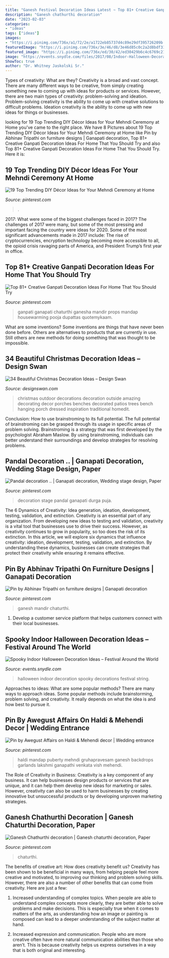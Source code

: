```yaml
---
title: "Ganesh Festival Decoration Ideas Latest ~ Top 81+ Creative Ganpati Decoration Ideas For Home That You Should Try"
description: "Ganesh chathurthi decoration"
date: "2023-02-03"
categories:
- "ideas"
tags: ["ideas"]
images:
- "https://i.pinimg.com/736x/a1/72/2e/a1722eb85737d4c89e29df395726209b.jpg"
featuredImage: "https://i.pinimg.com/736x/3e/46/d8/3e46d85c0c2a2d8bdf3186c13c6b1751.jpg"
featured_image: "https://i.pinimg.com/736x/ed/30/42/ed30429b6c4c6769c21a7186692da813.jpg"
image: "https://events.snydle.com/files/2017/08/Indoor-Halloween-Decoration-Ideas-6.jpg"
ShowToc: true
author: "Dr. Whitney Jaskolski Sr."
---
```



Types of creativity: What are they?
Creativity is a broad and vast concept. There are many different ways to be creative, from simply creating something new to coming up with ideas for products or services. However, there are two main types of creativity: problem-solving and ideation. Problem-solving creativity is the ability to come up with creative solutions to difficult problems. Ideation creativity is the ability to come up with new ideas for things or businesses.

	

		
looking for 19 Top Trending DIY Décor Ideas for Your Mehndi Ceremony at Home you've came to the right place. We have 8 Pictures about 19 Top Trending DIY Décor Ideas for Your Mehndi Ceremony at Home like Pin by Abhinav Tripathi on furniture designs | Ganapati decoration, Top 81+ Creative Ganpati Decoration Ideas For Home That You Should Try and also Top 81+ Creative Ganpati Decoration Ideas For Home That You Should Try. Here it is:
		
    
## 19 Top Trending DIY Décor Ideas For Your Mehndi Ceremony At Home

<img loading=lazy src="https://i.pinimg.com/736x/ed/30/42/ed30429b6c4c6769c21a7186692da813.jpg" onerror="this.onerror=null;this.src='https://tse4.mm.bing.net/th?id=OIP.7F9M_aC-y2x2rd4WGcnNxgHaLH&amp;pid=15.1';" alt="19 Top Trending DIY Décor Ideas for Your Mehndi Ceremony at Home">

_Source: pinterest.com_

>. 

	

2017: What were some of the biggest challenges faced in 2017?
The challenges of 2017 were many, but some of the most pressing and important facing the country were ideas for 2020. Some of the most significant advancements made in 2017 include: The rise of cryptocurrencies, encryption technology becoming more accessible to all, the opioid crisis ravaging parts of America, and President Trump’s first year in office.

    
## Top 81+ Creative Ganpati Decoration Ideas For Home That You Should Try

<img loading=lazy src="https://i.pinimg.com/736x/56/a0/16/56a016a2bcd10000e43ecbd32150ecd1.jpg" onerror="this.onerror=null;this.src='https://tse4.mm.bing.net/th?id=OIP.FK54irNqjOeZen1ql9BB-QHaJ4&amp;pid=15.1';" alt="Top 81+ Creative Ganpati Decoration Ideas For Home That You Should Try">

_Source: pinterest.com_

>ganpati ganapati chaturthi ganesha mandir props mandap housewarming pooja dupattas quotemykaam. 

	

What are some inventions?
Some inventions are things that have never been done before. Others are alternatives to products that are currently in use. Still others are new methods for doing something that was thought to be impossible.

    
## 34 Beautiful Christmas Decoration Ideas – Design Swan

<img loading=lazy src="http://img.designswan.com/2011/12/xmasDeco/23.jpg" onerror="this.onerror=null;this.src='https://tse2.mm.bing.net/th?id=OIP.fMgboFb4kfIRsy5WZqm1bQHaLH&amp;pid=15.1';" alt="34 Beautiful Christmas Decoration Ideas – Design Swan">

_Source: designswan.com_

>christmas outdoor decorations decoration outside amazing decorating decor porches benches decorated patios trees bench hanging porch dressed inspiration traditional homedit. 

	

Conclusion: How to use brainstroming to its full potential.
The full potential of brainstroming can be grasped through its usage in specific areas of problem solving. Brainstroming is a strategy that was first developed by the psychologist Abraham Maslow. By using brainstroming, individuals can better understand their surroundings and develop strategies for resolving problems.

    
## Pandal Decoration .. | Ganapati Decoration, Wedding Stage Design, Paper

<img loading=lazy src="https://i.pinimg.com/736x/a0/3f/97/a03f97b92afed3fe447a1deb5428665c.jpg" onerror="this.onerror=null;this.src='https://tse1.mm.bing.net/th?id=OIP.F6uxmdSXnIgc696tbN5mCAHaJ3&amp;pid=15.1';" alt="Pandal decoration .. | Ganapati decoration, Wedding stage design, Paper">

_Source: pinterest.com_

>decoration stage pandal ganapati durga puja. 

	

The 6 Dynamics of Creativity: Idea generation, ideation, development, testing, validation, and extinction.
Creativity is an essential part of any organization. From developing new ideas to testing and validation, creativity is a vital tool that businesses use to drive their success. However, as creativity continues to grow in popularity, so too does the risk of its extinction. In this article, we will explore six dynamics that influence creativity: ideation, development, testing, validation, and extinction. By understanding these dynamics, businesses can create strategies that protect their creativity while ensuring it remains effective.

    
## Pin By Abhinav Tripathi On Furniture Designs | Ganapati Decoration

<img loading=lazy src="https://i.pinimg.com/736x/a1/72/2e/a1722eb85737d4c89e29df395726209b.jpg" onerror="this.onerror=null;this.src='https://tse4.mm.bing.net/th?id=OIP.JvpbuIiA9-roUup7zNRMfwAAAA&amp;pid=15.1';" alt="Pin by Abhinav Tripathi on furniture designs | Ganapati decoration">

_Source: pinterest.com_

>ganesh mandir chaturthi. 

	

1. Develop a customer service platform that helps customers connect with their local businesses.

    
## Spooky Indoor Halloween Decoration Ideas – Festival Around The World

<img loading=lazy src="https://events.snydle.com/files/2017/08/Indoor-Halloween-Decoration-Ideas-6.jpg" onerror="this.onerror=null;this.src='https://tse3.mm.bing.net/th?id=OIP.m03usBZDchb65IcHz1RwuwHaLH&amp;pid=15.1';" alt="Spooky Indoor Halloween Decoration Ideas – Festival Around the World">

_Source: events.snydle.com_

>halloween indoor decoration spooky decorations festival string. 

	

Approaches to ideas: What are some popular methods?
There are many ways to approach ideas. Some popular methods include brainstorming, problem solving, and creativity. It really depends on what the idea is and how best to pursue it.

    
## Pin By Awegust Affairs On Haldi &amp; Mehendi Decor | Wedding Entrance

<img loading=lazy src="https://i.pinimg.com/736x/3e/46/d8/3e46d85c0c2a2d8bdf3186c13c6b1751.jpg" onerror="this.onerror=null;this.src='https://tse3.mm.bing.net/th?id=OIP.v691dEKLxDtmByfv_WJ75AHaJ4&amp;pid=15.1';" alt="Pin by Awegust Affairs on Haldi &amp; Mehendi decor | Wedding entrance">

_Source: pinterest.com_

>haldi mandap puberty mehndi gruhapravesam ganesh backdrops garlands lakshmi ganapathi venkata vish mehendi. 

	

The Role of Creativity in Business:
Creativity is a key component of any business. It can help businesses design products or services that are unique, and it can help them develop new ideas for marketing or sales. However, creativity can also be used to harm businesses by creating innovative but unsuccessful products or by developing unproven marketing strategies.

    
## Ganesh Chathurthi Decoration | Ganesh Chaturthi Decoration, Paper

<img loading=lazy src="https://i.pinimg.com/736x/8b/55/9f/8b559f5cc7997647fd7f2d797308abac.jpg" onerror="this.onerror=null;this.src='https://tse3.mm.bing.net/th?id=OIP.sufh194He6fQ3twR5EvYVQHaNC&amp;pid=15.1';" alt="Ganesh Chathurthi decoration | Ganesh chaturthi decoration, Paper">

_Source: pinterest.com_

>chaturthi. 

	

The benefits of creative art: How does creativity benefit us?
Creativity has been shown to be beneficial in many ways, from helping people feel more creative and motivated, to improving our thinking and problem solving skills. However, there are also a number of other benefits that can come from creativity. Here are just a few: 
1. Increased understanding of complex topics. When people are able to understand complex concepts more clearly, they are better able to solve problems and make decisions. This is especially true when it comes to matters of the arts, as understanding how an image or painting is composed can lead to a deeper understanding of the subject matter at hand. 

2. Increased expression and communication. People who are more creative often have more natural communication abilities than those who aren’t. This is because creativity helps us express ourselves in a way that is both original and interesting.

